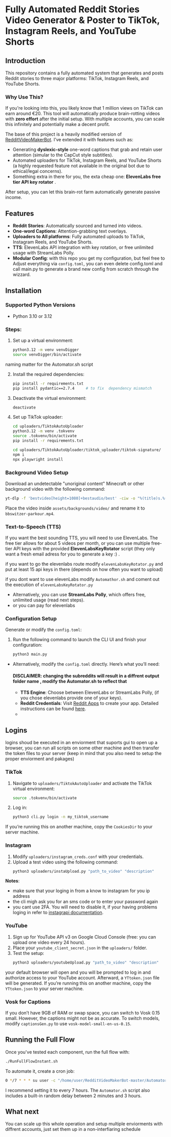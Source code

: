 
# Fully Automated Reddit Stories Video Generator & Poster to TikTok, Instagram Reels, and YouTube Shorts

## Introduction
This repository contains a fully automated system that generates and posts Reddit stories to three major platforms: TikTok, Instagram Reels, and YouTube Shorts.

### Why Use This?
If you're looking into this, you likely know that 1 million views on TikTok can earn around €20. This tool will automatically produce brain-rotting videos with **zero effort** after the initial setup. With multiple accounts, you can scale this infinitely and potentially make a decent profit.

The base of this project is a heavily modified version of [RedditVideoMakerBot](https://github.com/elebumm/RedditVideoMakerBot). I’ve extended it with features such as:
- Generating **dyslexic-style** one-word captions that grab and retain user attention (simular to the CapCut style subtitles).
- Automated uploaders for TikTok, Instagram Reels, and YouTube Shorts (a highly requested feature not available in the original bot due to ethical/legal concerns).
-  Something extra in there for you, the exta cheap one: **ElevenLabs free tier API key rotator** .

After setup, you can let this brain-rot farm automatically generate passive income.

## Features
- **Reddit Stories**: Automatically sourced and turned into videos.
- **One-word Captions**: Attention-grabbing text overlays.
- **Uploaders to All platforms**: Fully automated uploads to TikTok, Instagram Reels, and YouTube Shorts.
- **TTS**: ElevenLabs API integration with key rotation, or free unlimited usage with StreamLabs Polly.
- **Modular Config**: with this repo you get my configuration, but feel free to Adjust everything via `config.toml`, you can even delete config.toml and call main.py to generate a brand new config from scratch through the wizzard.

## Installation

### Supported Python Versions
- Python 3.10 or 3.12

### Steps:
1. Set up a virtual environment:
    ```bash
    python3.12 -m venv venvDigger
    source venvDigger/bin/activate
    ```   
naming matter for the Automator.sh script 

2. Install the required dependencies:
    ```bash
    pip install -r requirements.txt
    pip install pydantic==2.7.4     # to fix  dependency mismatch 
    ```


3. Deactivate the virtual environment:
    ```bash
    deactivate
    ```

4. Set up TikTok uploader:
    ```bash
    cd uploaders/TiktokAutoUploader
    python3.12 -m venv .tokvenv
    source .tokvenv/bin/activate
    pip install -r requirements.txt
    ```

    ```bash
    cd uploaders/TiktokAutoUploader/tiktok_uploader/tiktok-signature/
    npm i
    npx playwright install
    ```

### Background Video Setup
Download an undetectable "unoriginal content" Minecraft or other background video with the following command:
```bash
yt-dlp -f 'bestvideo[height=1080]+bestaudio/best' -ciw -o "%(title)s.%(ext)s" <video_url>
```
Place the video inside `assets/backgrounds/video/` and rename it to `bbswitzer-parkour.mp4`.

### Text-to-Speech (TTS)
If you want the best sounding TTS, you will need to use ElevenLabs. The free tier allows for about 5 videos per month, or you can use multiple free-tier API keys with the provided **ElevenLabsKeyRotator** script  (they only want a fresh email adress for you to generate a key :) .

if you want to go the elevenlabs route modify `elevenLabsKeyRotator.py` and put at least 15 api keys in there  (depends on how often you want to upload)

if you dont want to use elevenLabs modify `Automathor.sh` and coment out the execution of `elevenLabsKeyRotator.py`
 - Alternatively, you can use **StreamLabs Polly**, which offers free, unlimited usage  (read next steps).
 - or you can pay for elevenlabs


### Configuration Setup
Generate or modify the `config.toml`:

1. Run the following command to launch the CLI UI and finish your configuration:
     ```bash
    python3 main.py
    ```
- Alternatively, modify the `config.toml` directly. Here’s what you’ll need:
  
   #### **DISCLAIMER**: changing the subreddits will result in a diffrent output folder name , modify the Automator.sh to reflect that  
   - **TTS Engine**: Choose between ElevenLabs or StreamLabs Polly, (if you chose elevenlabs provide one of your keys).
   - **Reddit Credentials**: Visit [Reddit Apps](https://www.reddit.com/prefs/apps) to create your app. Detailed instructions can be found [here](https://reddit-video-maker-bot.netlify.app/docs/configuring).
   - 

## Logins
logins shoud be executed in an enviorment that suports gui to open up a browser, you can run all scripts on some other machine and then transfer the token files to your server (keep in mind that you also need to setup the proper enviorment and pakages) 

### TikTok
1. Navigate to `uploaders/TiktokAutoUploader` and activate the TikTok virtual environment:
    ```bash
    source .tokvenv/bin/activate
    ```
2. Log in:
    ```bash
    python3 cli.py login -n my_tiktok_username
    ```

 If you’re running this on another machine, copy the `CookiesDir` to your server machine.

### Instagram
1. Modify `uploaders/instagram_creds.conf` with your credentials.
2. Upload a test video using the following command:
    ```bash
    python3 uploaders/instaUpload.py "path_to_video" "description"
    ```


**Notes**:
- make sure that your loging in from a know to instagram for you ip address
- the cli migh ask you for an sms code or to enter your password again
- you cant use 2FA. You will need to disable it, if your having problems loging in refer to [instagrapi documentation](https://subzeroid.github.io/instagrapi/).

### YouTube
1. Sign up for YouTube API v3 on Google Cloud Console (free: you can upload one video every 24 hours).
2. Place your `youtube_client_secret.json` in the `uploaders/` folder.
3. Test the setup:
    ```bash
    python3 uploaders/youtubeUpload.py "path_to_video" "description"
    ```
your default browser will open and you will be prompted to log in and authorize access to your YouTube account. Afterward, a `YTtoken.json` file will be generated.
 If you’re running this on another machine, copy the `YTtoken.json` to your server machine.

### Vosk for Captions
If you don’t have 9GB of RAM or swap space, you can switch to Vosk 0.15 small. However, the captions might not be as accurate. To switch models, modify `captionsGen.py` to use `vosk-model-small-en-us-0.15`.

## Running the Full Flow
Once you've tested each component, run the full flow with:
```bash
./RunFullFlowInstant.sh
```

To automate it, create a cron job:
```bash
0 */7 * * * su user -c "/home/user/RedditVideoMakerBot-master/Automator.sh"
```
I recommend setting it to every 7 hours. The `Automator.sh` script also includes a built-in random delay between 2 minutes and 3 hours.

## What next
You can scale up this whole operation and setup multiple enviorments with diffrent accounts, just set them up in a non-interfiaring schedule  


